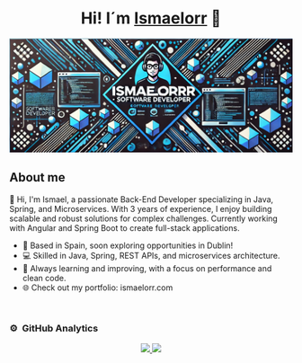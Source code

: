 <div align="center">
<h1 align="center">Hi! I´m <a href="https://ismaelorr.com">Ismaelorr</a> 👋</h1>
</div>
<img src="https://github.com/ismaelorr/ismaelorr/blob/main/banner.png">


## About me

👋 Hi, I'm Ismael, a passionate Back-End Developer specializing in Java, Spring, and Microservices. With 3 years of experience, I enjoy building scalable and robust solutions for complex challenges. Currently working with Angular and Spring Boot to create full-stack applications.

- 📍 Based in Spain, soon exploring opportunities in Dublin!
- 💻 Skilled in Java, Spring, REST APIs, and microservices architecture.
- 🚀 Always learning and improving, with a focus on performance and clean code.
- 🌐 Check out my portfolio: ismaelorr.com
<br>


### ⚙️ &nbsp;GitHub Analytics

<p align="center">
<a href="https://github.com/ArisGuimera">
  <img height="180em" src="https://github-readme-stats-eight-theta.vercel.app/api?username=ismaelorr&show_icons=true&theme=algolia&include_all_commits=true&count_private=true"/>
  <img height="180em" src="https://github-readme-stats-eight-theta.vercel.app/api/top-langs/?username=ismaelorr&layout=compact&langs_count=8&theme=algolia"/>
</a>
</p>
